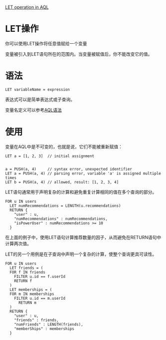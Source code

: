 [LET operation in AQL](https://docs.arangodb.com/3.11/aql/high-level-operations/let/)

# LET操作

你可以使用LET操作将任意值赋给一个变量

变量被引入到LET语句所在的范围内。当变量被赋值后，你不能改变它的值。

# 语法
```
LET variableName = expression
```
表达式可以是简单表达式或子查询。

变量名定义可以参考[AQL语法](https://docs.arangodb.com/3.11/aql/fundamentals/syntax/#names)

# 使用
变量在AQL中是不可变的，也就是说，它们不能被重新赋值：
```
LET a = [1, 2, 3]  // initial assignment


a = PUSH(a, 4)     // syntax error, unexpected identifier
LET a = PUSH(a, 4) // parsing error, variable 'a' is assigned multiple times
LET b = PUSH(a, 4) // allowed, result: [1, 2, 3, 4]
```
LET语句通常用于声明复杂的计算和避免重复计算相同的值在多个查询的部分。
```
FOR u IN users
  LET numRecommendations = LENGTH(u.recommendations)
  RETURN {
    "user" : u,
    "numRecommendations" : numRecommendations,
    "isPowerUser" : numRecommendations >= 10
  }
```
在上面的例子中，使用LET语句计算推荐数量的因子，从而避免在RETURN语句中计算两次值。

LET的另一个用例是在子查询中声明一个复杂的计算，使整个查询更具可读性。
```
FOR u IN users
  LET friends = (
  FOR f IN friends 
    FILTER u.id == f.userId
    RETURN f
  )
  LET memberships = (
  FOR m IN memberships
    FILTER u.id == m.userId
      RETURN m
  )
  RETURN { 
    "user" : u, 
    "friends" : friends, 
    "numFriends" : LENGTH(friends), 
    "memberShips" : memberships 
  }
```
